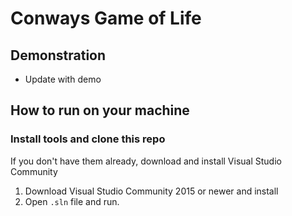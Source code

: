 # Conways Game of Life

## Demonstration

- Update with demo

## How to run on your machine

### Install tools and clone this repo

If you don't have them already, download and install Visual Studio Community 

1. Download Visual Studio Community 2015 or newer and install
2. Open `.sln` file and run.